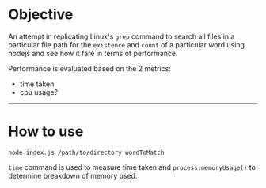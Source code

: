 # Objective
An attempt in replicating Linux's `grep` command to search all files in a particular file path for the `existence` and `count` of a particular word using nodejs and see how it fare in terms of performance. 

Performance is evaluated based on the 2 metrics:
* time taken
* cpu usage?
---

# How to use
`node index.js /path/to/directory wordToMatch`

`time` command is used to measure time taken and `process.memoryUsage()` to determine breakdown of memory used.




